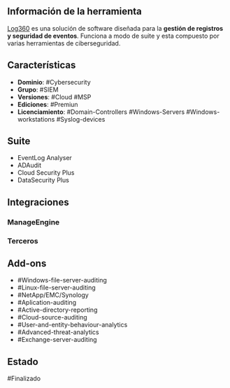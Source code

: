 ## Información de la herramienta

[Log360](https://www.manageengine.com/log-management/help/) es una solución de software diseñada para la **gestión de registros y seguridad de eventos**. Funciona a modo de suite y esta compuesto por varias herramientas de ciberseguridad.

## Características

+ **Dominio**: #Cybersecurity 
+ **Grupo**: #SIEM
+ **Versiones**: #Cloud #MSP 
+ **Ediciones**: #Premiun 
+ **Licenciamiento**: #Domain-Controllers #Windows-Servers #Windows-workstations #Syslog-devices 
## Suite 

+ EventLog Analyser
+ ADAudit
+ Cloud Security Plus
+ DataSecurity Plus

## Integraciones
### ManageEngine

### Terceros

## Add-ons

+ #Windows-file-server-auditing 
+ #Linux-file-server-auditing 
+ #NetApp/EMC/Synology 
+ #Aplication-auditing 
+ #Active-directory-reporting
+ #Cloud-source-auditing 
+ #User-and-entity-behaviour-analytics
+ #Advanced-threat-analytics 
+ #Exchange-server-auditing

## Estado

#Finalizado